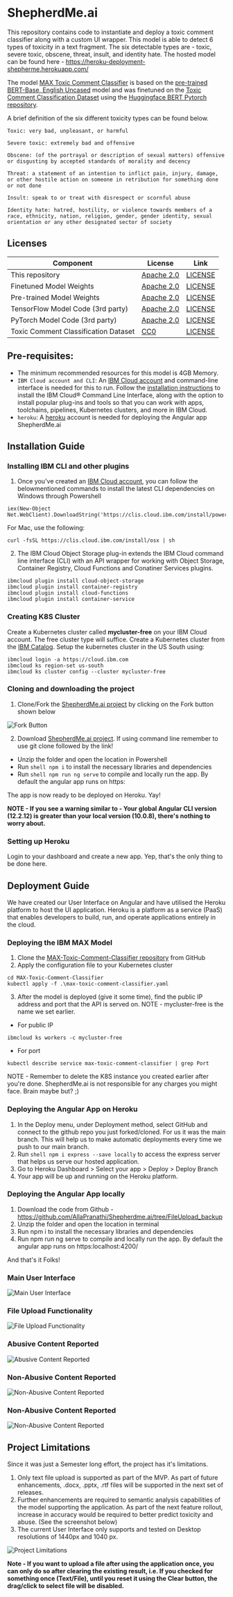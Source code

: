 # ShepherdMe.ai

This repository contains code to instantiate and deploy a toxic comment classifier along with a custom UI wrapper. This model is able to detect 6 types of toxicity in a text fragment. The six detectable types are - toxic, severe toxic, obscene, threat, insult, and identity hate. The hosted model can be found here - https://heroku-deployment-shepherme.herokuapp.com/

The model [MAX Toxic Comment Classifier](https://github.com/IBM/MAX-Toxic-Comment-Classifier/) is based on the [pre-trained BERT-Base, English Uncased](https://github.com/google-research/bert/blob/master/README.md) model and was finetuned on the [Toxic Comment Classification Dataset](https://www.kaggle.com/c/jigsaw-toxic-comment-classification-challenge/data) using the [Huggingface BERT Pytorch repository](https://github.com/huggingface/pytorch-pretrained-BERT).

A brief definition of the six different toxicity types can be found below.

```
Toxic: very bad, unpleasant, or harmful

Severe toxic: extremely bad and offensive

Obscene: (of the portrayal or description of sexual matters) offensive or disgusting by accepted standards of morality and decency

Threat: a statement of an intention to inflict pain, injury, damage, or other hostile action on someone in retribution for something done or not done

Insult: speak to or treat with disrespect or scornful abuse

Identity hate: hatred, hostility, or violence towards members of a race, ethnicity, nation, religion, gender, gender identity, sexual orientation or any other designated sector of society
```

## Licenses
| Component | License | Link  |
| ------------- | --------  | -------- |
| This repository | [Apache 2.0](https://www.apache.org/licenses/LICENSE-2.0) | [LICENSE](https://github.com/IBM/MAX-Toxic-Comment-Classifier/blob/master/LICENSE) |
| Finetuned Model Weights | [Apache 2.0](https://www.apache.org/licenses/LICENSE-2.0) | [LICENSE](https://github.com/IBM/MAX-Toxic-Comment-Classifier/blob/master/LICENSE) |
| Pre-trained Model Weights | [Apache 2.0](https://www.apache.org/licenses/LICENSE-2.0) | [LICENSE](https://github.com/google-research/bert/blob/master/LICENSE) |
| TensorFlow Model Code (3rd party) | [Apache 2.0](https://www.apache.org/licenses/LICENSE-2.0) | [LICENSE](https://github.com/google-research/bert/blob/master/LICENSE) |
| PyTorch Model Code (3rd party) | [Apache 2.0](https://www.apache.org/licenses/LICENSE-2.0) | [LICENSE](https://github.com/huggingface/pytorch-pretrained-BERT/blob/master/LICENSE) |
| Toxic Comment Classification Dataset | [CC0](https://creativecommons.org/share-your-work/public-domain/cc0/) | [LICENSE](https://www.kaggle.com/c/jigsaw-toxic-comment-classification-challenge/data) |

## Pre-requisites:
* The minimum recommended resources for this model is 4GB Memory.
* `IBM Cloud account and CLI`: An [IBM Cloud account](http://ibm.biz/max-contents) and command-line interface is needed for this to run. Follow the [installation instructions](https://cloud.ibm.com/docs/cli?topic=cli-getting-started) to install the IBM Cloud® Command Line Interface, along with the option to install popular plug-ins and tools so that you can work with apps, toolchains, pipelines, Kubernetes clusters, and more in IBM Cloud.
* `heroku`: A [heroku](https://www.heroku.com/) account is needed for deploying the Angular app ShepherdMe.ai

## Installation Guide

### Installing IBM CLI and other plugins

1. Once you've created an [IBM Cloud account](http://ibm.biz/max-contents), you can follow the belowmentioned commands to install the latest CLI dependencies on Windows through Powershell

```shell
iex(New-Object Net.WebClient).DownloadString('https://clis.cloud.ibm.com/install/powershell')
```

For Mac, use the following:
```shell
curl -fsSL https://clis.cloud.ibm.com/install/osx | sh
```

2. The IBM Cloud Object Storage plug-in extends the IBM Cloud command line interface (CLI) with an API wrapper for working with Object Storage, Container Registry, Cloud Functions and Conatiner Services plugins.

```shell
ibmcloud plugin install cloud-object-storage
ibmcloud plugin install container-registry
ibmcloud plugin install cloud-functions
ibmcloud plugin install container-service
```
### Creating K8S Cluster

Create a Kubernetes cluster called **mycluster-free** on your IBM Cloud account. The free cluster type will suffice. Create a Kubernetes cluster from the [IBM Catalog](https://cloud.ibm.com/kubernetes/catalog/about). Setup the kubernetes cluster in the US South using:

```shell
ibmcloud login -a https://cloud.ibm.com
ibmcloud ks region-set us-south
ibmcloud ks cluster config --cluster mycluster-free
```
### Cloning and downloading the project

1. Clone/Fork the [ShepherdMe.ai project](https://github.com/AllaPranathi/Shepherdme.ai.git) by clicking on the Fork button shown below

![Fork Button](https://github.com/AllaPranathi/Shepherdme.ai/blob/main/screenshots/fork.PNG "Fork Button")

 2. Download [ShepherdMe.ai project](https://github.com/AllaPranathi/Shepherdme.ai.git). If using command line remember to use git clone followed by the link!
  - Unzip the folder and open the location in Powershell
  - Run ```shell npm i``` to install the necessary libraries and dependencies
  - Run ```shell npm run ng serve``` to compile and locally run the app. By default the angular app runs on https:

The app is now ready to be deployed on Heroku. Yay!

**NOTE - If you see a warning similar to - Your global Angular CLI version (12.2.12) is greater than your local version (10.0.8), there's nothing to worry about.**

### Setting up Heroku

Login to your dashboard and create a new app. Yep, that's the only thing to be done here.

## Deployment Guide

We have created our User Interface on Angular and have utilised the Heroku platform to host the UI application. Heroku is a platform as a service (PaaS) that enables developers to build, run, and operate applications entirely in the cloud. 

### Deploying the IBM MAX Model

1.  Clone the [MAX-Toxic-Comment-Classifier repository](https://github.com/IBM/MAX-Toxic-Comment-Classifier/) from GitHub
2.  Apply the configuration file to your Kubernetes cluster
```shell
cd MAX-Toxic-Comment-Classifier
kubectl apply -f .\max-toxic-comment-classifier.yaml
```
3. After the model is deployed (give it some time), find the public IP address and port that the API is served on. NOTE - mycluster-free is the name we set earlier.
  - For public IP
```shell
ibmcloud ks workers -c mycluster-free
```
  - For port
```shell
kubectl describe service max-toxic-comment-classifier | grep Port
```
NOTE - Remember to delete the K8S instance you created earlier after you're done. ShepherdMe.ai is not responsible for any charges you might face. Brain maybe but? ;)

### Deploying the Angular App on Heroku

1. In the Deploy menu, under Deployment method, select GitHub and connect to the github repo you just forked/cloned. For us it was the main branch. This will help us to make automatic deployments every time we push to our main branch.
2. Run ```shell npm i express --save locally``` to access the express server that helps us serve our hosted application.
3. Go to Heroku Dashboard > Select your app > Deploy > Deploy Branch
4. Your app will be up and running on the Heroku platform. 

### Deploying the Angular App locally

1. Download the code from Github - https://github.com/AllaPranathi/Shepherdme.ai/tree/FileUpload_backup 
2. Unzip the folder and open the location in terminal
3. Run npm i to install the necessary libraries and dependencies
4. Run npm run ng serve to compile and locally run the app. By default the angular app runs on https:localhost:4200/ 

And that's it Folks!

### Main User Interface
![Main User Interface](https://github.com/AllaPranathi/Shepherdme.ai/blob/main/screenshots/main-ui.PNG "Main User Interface")
### File Upload Functionality
![File Upload Functionality](https://github.com/AllaPranathi/Shepherdme.ai/blob/main/screenshots/file-upload.PNG "File Upload Functionality")
### Abusive Content Reported
![Abusive Content Reported](https://github.com/AllaPranathi/Shepherdme.ai/blob/main/screenshots/abusive-content.PNG "Abusive Content Reported")
### Non-Abusive Content Reported
![Non-Abusive Content Reported](https://github.com/AllaPranathi/Shepherdme.ai/blob/main/screenshots/file-upload.PNG "Non-Abusive Content Reported")
### Non-Abusive Content Reported
![Non-Abusive Content Reported](https://github.com/AllaPranathi/Shepherdme.ai/blob/main/screenshots/file-upload.PNG "Non-Abusive Content Reported")

## Project Limitations

Since it was just a Semester long effort, the project has it's limitations. 

1. Only text file upload is supported as part of the MVP. As part of future enhancements, .docx, .pptx, .rtf files will be supported in the next set of releases.
2. Further enhancements are required to semantic analysis capabilities of the model supporting the application. As part of the next feature rollout, increase in accuracy would be required to better predict toxicity and abuse. (See the screenshot below)
3. The current User Interface only supports and tested on Desktop resolutions of 1440px and 1040 px.

![Project Limitations](https://github.com/AllaPranathi/Shepherdme.ai/blob/main/screenshots/limitations.PNG "Project Limitations")

**Note - If you want to upload a file after using the application once, you can only do so after clearing the existing result, i.e. If you checked for something once (Text/File), until you reset it using the Clear button, the drag/click to select file will be disabled.**
